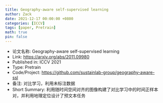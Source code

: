 ```yaml
---
title: Geography-aware self-supervised learning
author: Zack
date: 2021-12-17 00:00:00 +0800
categories: [ICCV]
tags: [paper, Pretrain]
math: true
pin: false
---
```

- 论文名称: Geography-aware self-supervised learning
- Link: https://arxiv.org/abs/2011.09980
- Published in: ICCV 2021
- Type: Pretrain
- Code/Project: https://github.com/sustainlab-group/geography-aware-ssl
- 备注: 对比学习，利用未标注数据
- Short Summary: 利用随时间空间对齐的图像构建了对比学习中的时间正样本对，并利用地理定位设计了预文本任务
